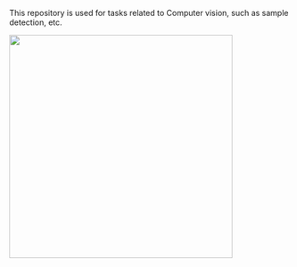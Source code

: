 This repository is used for tasks related to Computer vision, such as sample detection, etc.

<img src="https://github.com/user-attachments/assets/dc519f59-5cfc-41b8-a475-d3eef76eba34" width="400">
